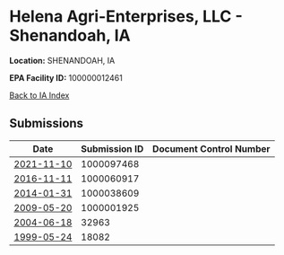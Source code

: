 # Helena Agri-Enterprises, LLC - Shenandoah, IA 

**Location:** SHENANDOAH, IA

**EPA Facility ID:** 100000012461

[Back to IA Index](../../index.md)

## Submissions

| Date | Submission ID | Document Control Number |
|------|--------------|-------------------------|
| [2021-11-10](submissions/1000097468.md) | 1000097468 |  |
| [2016-11-11](submissions/1000060917.md) | 1000060917 |  |
| [2014-01-31](submissions/1000038609.md) | 1000038609 |  |
| [2009-05-20](submissions/1000001925.md) | 1000001925 |  |
| [2004-06-18](submissions/32963.md) | 32963 |  |
| [1999-05-24](submissions/18082.md) | 18082 |  |
